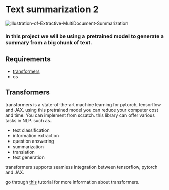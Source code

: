 # Text summarization 2
![Illustration-of-Extractive-MultiDocument-Summarization](https://user-images.githubusercontent.com/77840111/182500275-3f40c966-7bc8-45d6-974f-8ae39da9abcf.png)  
  
### **In this project we will be using a pretrained model to generate a summary from a big chunk of text.**
## Requirements
- [transformers](https://pytorch.org/hub/huggingface_pytorch-transformers/)
- os
## Transformers
transformers is a state-of-the-art machine learning for pytorch, tensorflow and JAX. using this pretrained model you can reduce your computer cost and time. You can implement from scratch. this library can offer various tasks in NLP. such as..  
- text classification  
- information extraction
- question answering
- summarization
- translation
- text generation  
  

transformers supports seamless integration between tensorflow, pytorch and JAX.  

go through [this](https://www.thepythoncode.com/article/text-summarization-using-huggingface-transformers-python) tutorial for more information about transformers.
